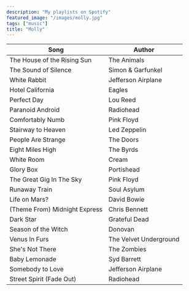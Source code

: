 ```yaml
---
description: "My playlists on Spotify"
featured_image: "/images/molly.jpg"
tags: ["music"]
title: "Molly"
---
```


| Song        | Author      |
| ----------- | ----------- |
| The House of the Rising Sun | The Animals |
| The Sound of Silence | Simon & Garfunkel |
| White Rabbit | Jefferson Airplane |
| Hotel California | Eagles |
| Perfect Day | Lou Reed |
| Paranoid Android | Radiohead |
| Comfortably Numb | Pink Floyd |
| Stairway to Heaven | Led Zeppelin |
| People Are Strange | The Doors |
| Eight Miles High | The Byrds |
| White Room | Cream |
| Glory Box | Portishead |
| The Great Gig In The Sky | Pink Floyd |
| Runaway Train | Soul Asylum |
| Life on Mars? | David Bowie |
| (Theme From) Midnight Express | Chris Bennett |
| Dark Star | Grateful Dead |
| Season of the Witch | Donovan |
| Venus In Furs | The Velvet Underground |
| She's Not There | The Zombies |
| Baby Lemonade | Syd Barrett |
| Somebody to Love | Jefferson Airplane |
| Street Spirit (Fade Out) | Radiohead |